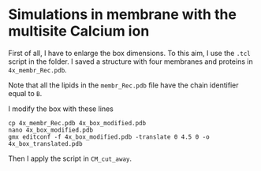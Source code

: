 
# Simulations in membrane with the multisite Calcium ion

First of all, I have to enlarge the box dimensions. To this aim, I use the `.tcl` script in the folder. I saved a structure with four membranes and proteins in `4x_membr_Rec.pdb`. 


Note that all the lipids in the `membr_Rec.pdb` file have the chain identifier equal to `B`. 

I modify the box with these lines
```
cp 4x_membr_Rec.pdb 4x_box_modified.pdb
nano 4x_box_modified.pdb
gmx editconf -f 4x_box_modified.pdb -translate 0 4.5 0 -o 4x_box_translated.pdb
```

Then I apply the script in `CM_cut_away`.
